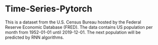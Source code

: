 # Time-Series-Pytorch

This is a dataset from the U.S. Census Bureau hosted by the Federal Reserve Economic Database (FRED). The data contains US population per month from 1952-01-01 until 2019-12-01.
The next population will be predicted by RNN algorithms.
